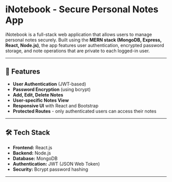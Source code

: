 # iNotebook - Secure Personal Notes App

iNotebook is a full-stack web application that allows users to manage personal notes securely. Built using the **MERN stack (MongoDB, Express, React, Node.js)**, the app features user authentication, encrypted password storage, and note operations that are private to each logged-in user.

---

## 🔐 Features

- **User Authentication** (JWT-based)
- **Password Encryption** (using bcrypt)
- **Add, Edit, Delete Notes**
- **User-specific Notes View**
- **Responsive UI** with React and Bootstrap
- **Protected Routes** - only authenticated users can access their notes

---

## 🛠️ Tech Stack

- **Frontend:** React.js
- **Backend:** Node.js
- **Database:** MongoDB
- **Authentication:** JWT (JSON Web Token)
- **Security:** Bcrypt password hashing

---

